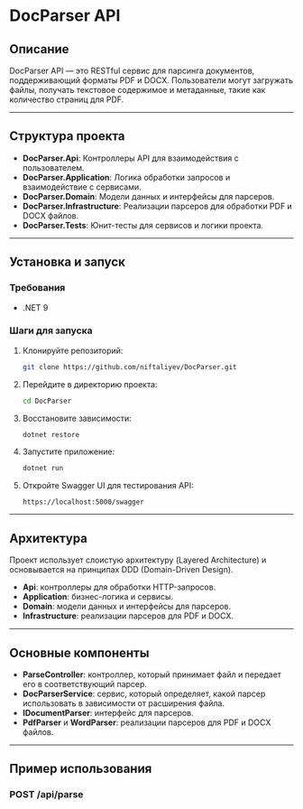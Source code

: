 # DocParser API

## Описание

DocParser API — это RESTful сервис для парсинга документов, поддерживающий форматы PDF и DOCX. Пользователи могут загружать файлы, получать текстовое содержимое и метаданные, такие как количество страниц для PDF.

---

## Структура проекта

- **DocParser.Api**: Контроллеры API для взаимодействия с пользователем.
- **DocParser.Application**: Логика обработки запросов и взаимодействие с сервисами.
- **DocParser.Domain**: Модели данных и интерфейсы для парсеров.
- **DocParser.Infrastructure**: Реализации парсеров для обработки PDF и DOCX файлов.
- **DocParser.Tests**: Юнит-тесты для сервисов и логики проекта.

---

## Установка и запуск

### Требования

- .NET 9

### Шаги для запуска

1. Клонируйте репозиторий:
    ```bash
    git clone https://github.com/niftaliyev/DocParser.git
    ```

2. Перейдите в директорию проекта:
    ```bash
    cd DocParser
    ```

3. Восстановите зависимости:
    ```bash
    dotnet restore
    ```

4. Запустите приложение:
    ```bash
    dotnet run
    ```

5. Откройте Swagger UI для тестирования API:
    ```
    https://localhost:5000/swagger
    ```

---

## Архитектура

Проект использует слоистую архитектуру (Layered Architecture) и основывается на принципах DDD (Domain-Driven Design).

- **Api**: контроллеры для обработки HTTP-запросов.
- **Application**: бизнес-логика и сервисы.
- **Domain**: модели данных и интерфейсы для парсеров.
- **Infrastructure**: реализации парсеров для PDF и DOCX.

---

## Основные компоненты

- **ParseController**: контроллер, который принимает файл и передает его в соответствующий парсер.
- **DocParserService**: сервис, который определяет, какой парсер использовать в зависимости от расширения файла.
- **IDocumentParser**: интерфейс для парсеров.
- **PdfParser** и **WordParser**: реализации парсеров для PDF и DOCX файлов.

---

## Пример использования

### POST /api/parse

